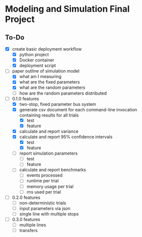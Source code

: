 # Modeling and Simulation Final Project

## To-Do

- [X] create basic deployment workflow
  - [X] python project
  - [X] Docker container
  - [X] deployment script
- [ ] paper outline of simulation model
  - [X] what am I measuring
  - [X] what are the fixed parameters
  - [X] what are the random parameters
  - [ ] how are the random parameters distributed
- [ ] 0.1.0 features
  - [X] two-stop, fixed parameter bus system
  - [X] generate csv document for each command-line invocation
    containing results for all trials
    - [X] test
    - [X] feature
  - [X] calculate and report variance
  - [X] calculate and report 95% confidence intervals
    - [X] test
    - [X] feature
  - [ ] report simulation parameters
    - [ ] test
    - [ ] feature
  - [ ] calculate and report benchmarks
    - [ ] events processed
    - [ ] runtime per trial
    - [ ] memory usage per trial
    - [ ] rns used per trial
- [ ] 0.2.0 features
  - [ ] non-deterministic trials
  - [ ] input parameters via json
  - [ ] single line with multiple stops
- [ ] 0.3.0 features
  - [ ] multiple lines
  - [ ] transfers
